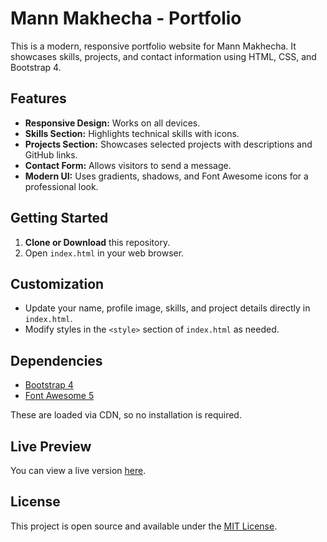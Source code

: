 # Mann Makhecha - Portfolio

This is a modern, responsive portfolio website for Mann Makhecha. It showcases skills, projects, and contact information using HTML, CSS, and Bootstrap 4.

## Features

- **Responsive Design:** Works on all devices.
- **Skills Section:** Highlights technical skills with icons.
- **Projects Section:** Showcases selected projects with descriptions and GitHub links.
- **Contact Form:** Allows visitors to send a message.
- **Modern UI:** Uses gradients, shadows, and Font Awesome icons for a professional look.

## Getting Started

1. **Clone or Download** this repository.
2. Open `index.html` in your web browser.

## Customization

- Update your name, profile image, skills, and project details directly in `index.html`.
- Modify styles in the `<style>` section of `index.html` as needed.

## Dependencies

- [Bootstrap 4](https://getbootstrap.com/)
- [Font Awesome 5](https://fontawesome.com/)

These are loaded via CDN, so no installation is required.

## Live Preview

You can view a live version [here](https://mann-makhecha.github.io/portfolio/).

## License

This project is open source and available under the [MIT License](LICENSE).
